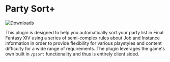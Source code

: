 # Party Sort+
[![Downloads](https://img.shields.io/endpoint?url=https://qzysathwfhebdai6xgauhz4q7m0mzmrf.lambda-url.us-east-1.on.aws/PartySortPlus)](https://github.com/Rietty/PartySortPlus/)

This plugin is designed to help you automatically sort your party list in Final Fantasy XIV using a series of semi-complex rules about Job and Instance information in order to provide flexibility for various playstyles and content difficulty for a wide range of requirements. The plugin leverages the game's own built in `/psort` functionality and thus is entirely client sided.
